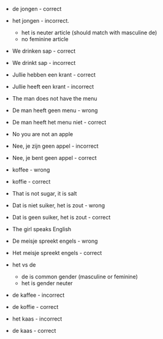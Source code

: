 - de jongen - correct
- het jongen - incorrect.
  - het is neuter article (should match with masculine de)
  - no feminine article

- We drinken sap - correct
- We drinkt sap - incorrect

- Jullie hebben een krant - correct
- Jullie heeft een krant - incorrect

- The man does not have the menu
- De man heeft geen menu - wrong
- De man heeft het menu niet - correct

- No you are not an apple
- Nee, je zijn geen appel - incorrect
- Nee, je bent geen appel - correct

- koffee - wrong
- koffie - correct

- That is not sugar, it is salt
- Dat is niet suiker, het is zout - wrong
- Dat is geen suiker, het is zout - correct

- The girl speaks English
- De meisje spreekt engels - wrong
- Het meisje spreekt engels - correct
- het vs de
  - de is common gender (masculine or feminine)
  - het is gender neuter

- de kaffee - incorrect
- de koffie - correct

- het kaas - incorrect
- de kaas - correct